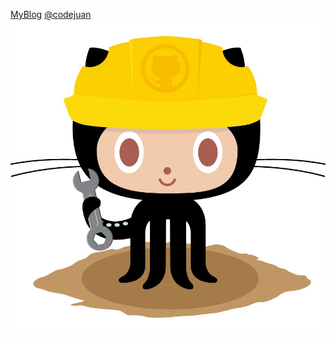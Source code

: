 [MyBlog](http://decbug.com)
[@codejuan](https://github.com/CodeJuan)
![](https://github.com/CodeJuan/codejuan.github.io/blob/master/images/404.jpg)
